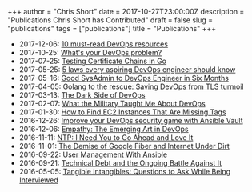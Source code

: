 +++
author = "Chris Short"
date = 2017-10-27T23:00:00Z
description = "Publications Chris Short has Contributed"
draft = false
slug = "publications"
tags = ["publications"]
title = "Publications"
+++

* 2017-12-06: [10 must-read DevOps resources](https://opensource.com/article/17/12/10-must-read-devops-books)
* 2017-10-25: [What's your DevOps problem?](https://opensource.com/article/17/10/dear-devops)
* 2017-07-25: [Testing Certificate Chains in Go](https://dzone.com/articles/testing-certificate-chains-in-go)
* 2017-05-25: [5 laws every aspiring DevOps engineer should know](https://opensource.com/open-organization/17/5/5-devops-laws)
* 2017-05-16: [Good SysAdmin to DevOps Engineer in Six Months](https://dzone.com/articles/quotgood-sysadmin-to-devops-engineer-in-six-months)
* 2017-04-05: [Golang to the rescue: Saving DevOps from TLS turmoil](https://opensource.com/article/17/4/testing-certificate-chains-34-line-go-program)
* 2017-03-13: [The Dark Side of DevOps](https://dzone.com/articles/the-dark-side-of-devops)
* 2017-02-07: [What the Military Taught Me About DevOps](https://dzone.com/articles/what-the-military-taught-me-about-devops)
* 2017-01-30: [How to Find EC2 Instances That Are Missing Tags](https://dzone.com/articles/find-ec2-instances-that-are-missing-tags)
* 2016-12-26: [Improve your DevOps security game with Ansible Vault](https://opensource.com/article/16/12/devops-security-ansible-vault)
* 2016-12-06: [Empathy: The Emerging Art in DevOps](https://dzone.com/articles/empathy-the-emerging-art-in-devops-1)
* 2016-11-11: [NTP: I Need You to Go Ahead and Love It](https://dzone.com/articles/ntp-i-need-you-to-go-ahead-and-love-it)
* 2016-11-01: [The Demise of Google Fiber and Internet Under Dirt](https://dzone.com/articles/the-demise-of-google-fiber-and-internet-under-dirt)
* 2016-09-22: [User Management With Ansible](https://dzone.com/articles/user-management-with-ansible)
* 2016-09-21: [Technical Debt and the Ongoing Battle Against It](https://dzone.com/articles/technical-debt-and-the-ongoing-battle-against-it)
* 2016-05-05: [Tangible Intangibles: Questions to Ask While Being Interviewed](https://medium.com/@chrisshort/tangible-intangibles-questions-to-ask-while-being-interviewed-c13887bb9854)